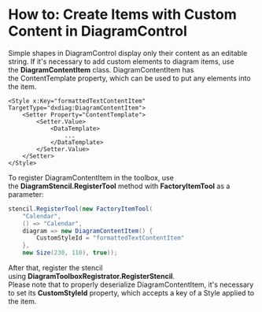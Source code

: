 # How to: Create Items with Custom Content in DiagramControl


<p>Simple shapes in DiagramControl display only their content as an editable string. If it's necessary to add custom elements to diagram items, use the <strong>DiagramContentItem</strong> class. DiagramContentItem has the ContentTemplate property, which can be used to put any elements into the item.</p>


```xaml
<Style x:Key="formattedTextContentItem" TargetType="dxdiag:DiagramContentItem">
    <Setter Property="ContentTemplate">
        <Setter.Value>
            <DataTemplate>
                ...
            </DataTemplate>
        </Setter.Value>
    </Setter>
</Style>
```


<p>To register DiagramContentItem in the toolbox, use the <strong>DiagramStencil.RegisterTool</strong> method with <strong>FactoryItemTool</strong> as a parameter:</p>


```cs
stencil.RegisterTool(new FactoryItemTool(
    "Calendar",
    () => "Calendar",
    diagram => new DiagramContentItem() {
        CustomStyleId = "formattedTextContentItem"
    },
    new Size(230, 110), true));
```


<p>After that, register the stencil using <strong>DiagramToolboxRegistrator.RegisterStencil</strong>.<br>Please note that to properly deserialize DiagramContentItem, it's necessary to set its <strong>CustomStyleId</strong> property, which accepts a key of a Style applied to the item.</p>

<br/>


